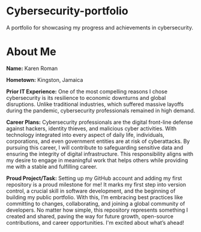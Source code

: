 # Cybersecurity-portfolio
A portfolio for showcasing my progress and achievements in cybersecurity.
# About Me
**Name:** 
Karen Roman

**Hometown:** 
Kingston, Jamaica

**Prior IT Experience:**
One of the most compelling reasons I chose cybersecurity is its resilience to economic downturns and global disruptions. Unlike traditional industries, which suffered massive layoffs during the pandemic, cybersecurity professionals remained in high demand.

**Career Plans:** 
Cybersecurity professionals are the digital front-line defense against hackers, identity thieves, and malicious cyber activities. With technology integrated into every aspect of daily life, individuals, corporations, and even government entities are at risk of cyberattacks. By pursuing this career, I will contribute to safeguarding sensitive data and ensuring the integrity of digital infrastructure. This responsibility aligns with my desire to engage in meaningful work that helps others while providing me with a stable and fulfilling career.

**Proud Project/Task:**
Setting up my GitHub account and adding my first repository is a proud milestone for me! It marks my first step into version control, a crucial skill in software development, and the beginning of building my public portfolio. With this, I’m embracing best practices like committing to changes, collaborating, and joining a global community of developers. No matter how simple, this repository represents something I created and shared, paving the way for future growth, open-source contributions, and career opportunities. I'm excited about what’s ahead!
